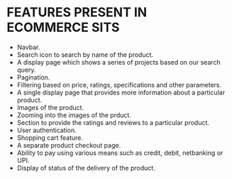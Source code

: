 # FEATURES PRESENT IN ECOMMERCE SITS

- Navbar.
- Search icon to search by name of the product.
- A display page which shows a series of projects based on our search query.
- Pagination.
- Filtering based on price, ratings, specifications and other parameters.
- A single display page that provides more information about a particular product.
- Images of the product.
- Zooming into the images of the prduct.
- Section to provide the ratings and reviews to a particular product.
- User authentication.
- Shopping cart feature.
- A separate product checkout page.
- Ability to pay using various means such as credit, debit, netbanking or UPI.
- Display of status of the delivery of the product.